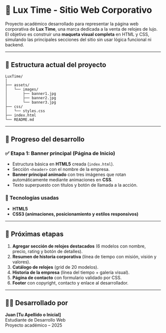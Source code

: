 # 🌟 Lux Time - Sitio Web Corporativo

Proyecto académico desarrollado para representar la página web corporativa de **Lux Time**, una marca dedicada a la venta de relojes de lujo.  
El objetivo es construir una **maqueta visual completa** en HTML y CSS, simulando las principales secciones del sitio sin usar lógica funcional ni backend.

---

## 📄 Estructura actual del proyecto
```
LuxTime/
│
├── assets/
│   └── images/
│       ├── banner1.jpg
│       ├── banner2.jpg
│       └── banner3.jpg
├── css/
│   └── styles.css
├── index.html
└── README.md
```


---

## 🧱 Progreso del desarrollo

### ✅ Etapa 1: Banner principal (Página de Inicio)
- Estructura básica en **HTML5** creada (`index.html`).
- Sección `<header>` con el nombre de la empresa.
- **Banner principal animado** con tres imágenes que rotan automáticamente mediante animaciones en **CSS**.
- Texto superpuesto con títulos y botón de llamada a la acción.

### 🧰 Tecnologías usadas
- **HTML5**
- **CSS3 (animaciones, posicionamiento y estilos responsivos)**

---

## 🚀 Próximas etapas
1. **Agregar sección de relojes destacados** (6 modelos con nombre, precio, rating y botón de detalles).
2. **Resumen de historia corporativa** (línea de tiempo con misión, visión y valores).
3. **Catálogo de relojes** (grid de 20 modelos).
4. **Historia de la empresa** (línea del tiempo + galería visual).
5. **Página de contacto** con formulario validado por CSS.
6. **Footer** con copyright, contacto y enlace al desarrollador.

---

## 👨‍💻 Desarrollado por
**Juan [Tu Apellido o Inicial]**  
Estudiante de Desarrollo Web  
Proyecto académico – 2025
